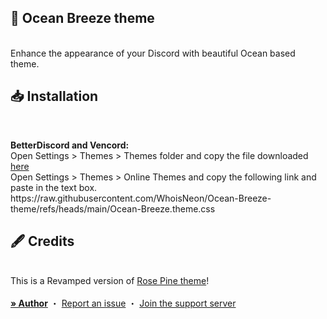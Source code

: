 ## 🌊 Ocean Breeze theme
<br/>
<div align="left">
    Enhance the appearance of your Discord with beautiful Ocean based theme.
</div>

## 📥 Installation

<br/>
<div align="left">
    <b><p align="left">BetterDiscord and Vencord:</b>
    <br/>Open Settings > Themes > Themes folder and copy the file downloaded <a href="https://github.com/WhoisNeon/Persian-font-theme/releases/download/theme/Persian.font.theme.css">here</a>
    <br/>Open Settings > Themes > Online Themes and copy the following link and paste in the text box. https://raw.githubusercontent.com/WhoisNeon/Ocean-Breeze-theme/refs/heads/main/Ocean-Breeze.theme.css</p>
</div>

## 🖋️ Credits

<br/>
<div align="left">
    This is a Revamped version of <a href="https://github.com/rose-pine/rose-pine-theme">Rose Pine theme</a>!
</div>

<br/>
<div align="left">
  <a href="https://github.com/WhoisNeon"><strong>» Author</strong></a>
  ・
  <a href="https://github.com/WhoisNeon/Ocean-Breeze-theme/issues">Report an issue</a>
  ・
  <a href="https://discord.gg/UmtEtYbyT5">Join the support server</a>
</div>
